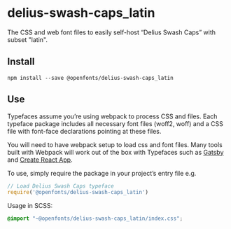 
# delius-swash-caps_latin

The CSS and web font files to easily self-host “Delius Swash Caps” with subset "latin".

## Install

`npm install --save @openfonts/delius-swash-caps_latin`

## Use

Typefaces assume you’re using webpack to process CSS and files. Each typeface
package includes all necessary font files (woff2, woff) and a CSS file with
font-face declarations pointing at these files.

You will need to have webpack setup to load css and font files. Many tools built
with Webpack will work out of the box with Typefaces such as [Gatsby](https://github.com/gatsbyjs/gatsby)
and [Create React App](https://github.com/facebookincubator/create-react-app).

To use, simply require the package in your project’s entry file e.g.

```javascript
// Load Delius Swash Caps typeface
require('@openfonts/delius-swash-caps_latin')
```

Usage in SCSS:
```scss
@import "~@openfonts/delius-swash-caps_latin/index.css";
```
